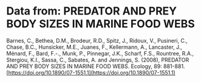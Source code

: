 # Data from: PREDATOR AND PREY BODY SIZES IN MARINE FOOD WEBS

Barnes, C., Bethea, D.M., Brodeur, R.D., Spitz, J., Ridoux, V., Pusineri, C., Chase, B.C., Hunsicker, M.E., Juanes, F., Kellermann, A., Lancaster, J., Ménard, F., Bard, F.-., Munk, P., Pinnegar, J.K., Scharf, F.S., Rountree, R.A., Stergiou, K.I., Sassa, C., Sabates, A. and Jennings, S. (2008), PREDATOR AND PREY BODY SIZES IN MARINE FOOD WEBS. Ecology, 89: 881-881. [https://doi.org/10.1890/07-1551.1](https://doi.org/10.1890/07-1551.1)



